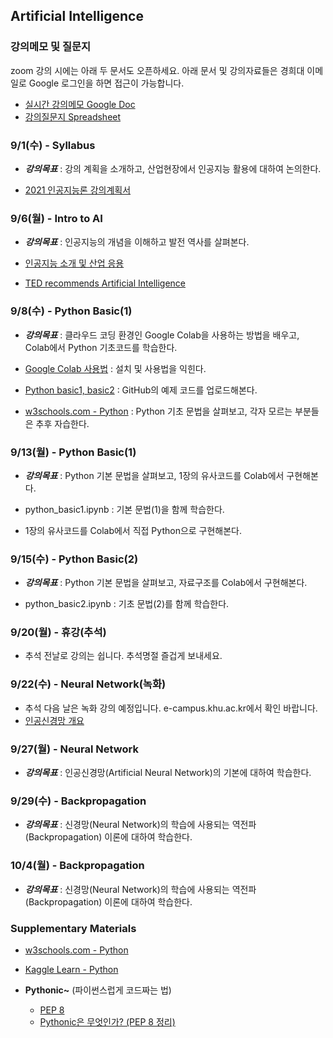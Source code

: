 ## Artificial Intelligence

### 강의메모 및 질문지

zoom 강의 시에는 아래 두 문서도 오픈하세요. 
아래 문서 및 강의자료들은 경희대 이메일로 Google 로그인을 하면 접근이 가능합니다.

* [실시간 강의메모 Google Doc](https://docs.google.com/document/d/1j9M9fUVV00nIqfAcCgJIv39C9kBlE7_dbp-_Dn9lGAI)
* [강의질문지 Spreadsheet](https://docs.google.com/spreadsheets/d/1ycRpgNQ_74vtBtou3lds-UU52QI8AwGvHm45ah58Whc)



### 9/1(수) - Syllabus

* ___강의목표___ : 강의 계획을 소개하고, 산업현장에서 인공지능 활용에 대하여 논의한다.

* [2021 인공지능론 강의계획서](https://sugang.khu.ac.kr/core?attribute=lectPlan&p_year=2021&p_term=20&p_teach=027799&p_code=IE32300&p_subjt=IE323&lang=ko&loginYn=N&schedule_cd=hakbu&fake=1630693292972)



### 9/6(월) - Intro to AI

* ___강의목표___ : 인공지능의 개념을 이해하고 발전 역사를 살펴본다.

* [인공지능 소개 및 산업 응용](https://drive.google.com/file/d/1EPEzr8EVDPiRBgUJ3Y7gN9u-gXM90Q2N/view?usp=sharing)

* [TED recommends Artificial Intelligence](https://cooltool.com/blog/7-best-ted-videos-about-artificial-intelligence)



### 9/8(수) - Python Basic(1)

* ___강의목표___ : 클라우드 코딩 환경인 Google Colab을 사용하는 방법을 배우고, Colab에서 Python 기초코드를 학습한다.

* [Google Colab 사용법](https://docs.google.com/document/d/1dNI-H5wLt23CE1kA0C7XHus5Z04WcYLFdqRtiKh4sfQ/edit) : 설치 및 사용법을 익힌다.

* [Python basic1, basic2](https://github.com/jjyjung/python) : GitHub의 예제 코드를 업로드해본다.

* [w3schools.com - Python](https://www.w3schools.com/python/) : Python 기초 문법을 살펴보고, 각자 모르는 부분들은 추후 자습한다.



### 9/13(월) - Python Basic(1)

* ___강의목표___ : Python 기본 문법을 살펴보고, 1장의 유사코드를 Colab에서 구현해본다.

* python_basic1.ipynb : 기본 문법(1)을 함께 학습한다.

* 1장의 유사코드를 Colab에서 직접 Python으로 구현해본다.



### 9/15(수) - Python Basic(2)

* ___강의목표___ : Python 기본 문법을 살펴보고, 자료구조를 Colab에서 구현해본다.

* python_basic2.ipynb : 기초 문법(2)를 함께 학습한다.



### 9/20(월) - 휴강(추석)

* 추석 전날로 강의는 쉽니다. 추석명절 즐겁게 보내세요. 



### 9/22(수) - Neural Network(녹화)

* 추석 다음 날은 녹화 강의 예정입니다. e-campus.khu.ac.kr에서 확인 바랍니다.
* [인공신경망 개요](https://drive.google.com/file/d/1L41cuRgBK2jC7N8al-bUg1TeCQpfefSl)



### 9/27(월) - Neural Network

* ___강의목표___ : 인공신경망(Artificial Neural Network)의 기본에 대하여 학습한다.



### 9/29(수) - Backpropagation	

* ___강의목표___ : 신경망(Neural Network)의 학습에 사용되는 역전파(Backpropagation) 이론에 대하여 학습한다.



### 10/4(월) - Backpropagation	

* ___강의목표___ : 신경망(Neural Network)의 학습에 사용되는 역전파(Backpropagation) 이론에 대하여 학습한다.



### Supplementary Materials
* [w3schools.com - Python](https://www.w3schools.com/python/)

* [Kaggle Learn - Python](https://www.kaggle.com/learn/python/)

* __Pythonic~__ (파이썬스럽게 코드짜는 법)
  - [PEP 8](https://www.python.org/dev/peps/pep-0008/)
  - [Pythonic은 무엇인가? (PEP 8 정리)](https://codechacha.com/ko/pythonic-and-pep8/)

